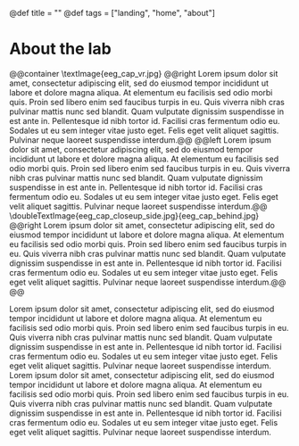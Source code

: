 @def title = ""
@def tags = ["landing", "home", "about"]

# About the lab
@@container
    \textImage{eeg_cap_vr.jpg}
    @@right Lorem ipsum dolor sit amet, consectetur adipiscing elit, sed do eiusmod tempor incididunt ut labore et dolore magna aliqua. At elementum eu facilisis sed odio morbi quis. Proin sed libero enim sed faucibus turpis in eu. Quis viverra nibh cras pulvinar mattis nunc sed blandit. Quam vulputate dignissim suspendisse in est ante in. Pellentesque id nibh tortor id. Facilisi cras fermentum odio eu. Sodales ut eu sem integer vitae justo eget. Felis eget velit aliquet sagittis. Pulvinar neque laoreet suspendisse interdum.@@
    @@left Lorem ipsum dolor sit amet, consectetur adipiscing elit, sed do eiusmod tempor incididunt ut labore et dolore magna aliqua. At elementum eu facilisis sed odio morbi quis. Proin sed libero enim sed faucibus turpis in eu. Quis viverra nibh cras pulvinar mattis nunc sed blandit. Quam vulputate dignissim suspendisse in est ante in. Pellentesque id nibh tortor id. Facilisi cras fermentum odio eu. Sodales ut eu sem integer vitae justo eget. Felis eget velit aliquet sagittis. Pulvinar neque laoreet suspendisse interdum.@@
    \doubleTextImage{eeg_cap_closeup_side.jpg}{eeg_cap_behind.jpg}
    @@right Lorem ipsum dolor sit amet, consectetur adipiscing elit, sed do eiusmod tempor incididunt ut labore et dolore magna aliqua. At elementum eu facilisis sed odio morbi quis. Proin sed libero enim sed faucibus turpis in eu. Quis viverra nibh cras pulvinar mattis nunc sed blandit. Quam vulputate dignissim suspendisse in est ante in. Pellentesque id nibh tortor id. Facilisi cras fermentum odio eu. Sodales ut eu sem integer vitae justo eget. Felis eget velit aliquet sagittis. Pulvinar neque laoreet suspendisse interdum.@@
@@

Lorem ipsum dolor sit amet, consectetur adipiscing elit, sed do eiusmod tempor incididunt ut labore et dolore magna aliqua. At elementum eu facilisis sed odio morbi quis. Proin sed libero enim sed faucibus turpis in eu. Quis viverra nibh cras pulvinar mattis nunc sed blandit. Quam vulputate dignissim suspendisse in est ante in. Pellentesque id nibh tortor id. Facilisi cras fermentum odio eu. Sodales ut eu sem integer vitae justo eget. Felis eget velit aliquet sagittis. Pulvinar neque laoreet suspendisse interdum.
Lorem ipsum dolor sit amet, consectetur adipiscing elit, sed do eiusmod tempor incididunt ut labore et dolore magna aliqua. At elementum eu facilisis sed odio morbi quis. Proin sed libero enim sed faucibus turpis in eu. Quis viverra nibh cras pulvinar mattis nunc sed blandit. Quam vulputate dignissim suspendisse in est ante in. Pellentesque id nibh tortor id. Facilisi cras fermentum odio eu. Sodales ut eu sem integer vitae justo eget. Felis eget velit aliquet sagittis. Pulvinar neque laoreet suspendisse interdum.